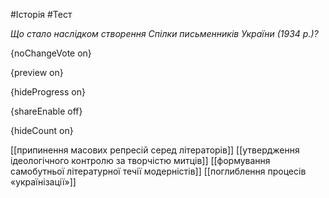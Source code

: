 #Історія #Тест

*Що стало наслідком створення Спілки письменників України (1934 р.)?*

{noChangeVote on}

{preview on}

{hideProgress on}

{shareEnable off}

{hideCount on}

[[припинення масових репресій серед літераторів]]
[[утвердження ідеологічного контролю за творчістю митців]]
[[формування самобутньої літературної течії модерністів]]
[[поглиблення процесів «українізації»]]
